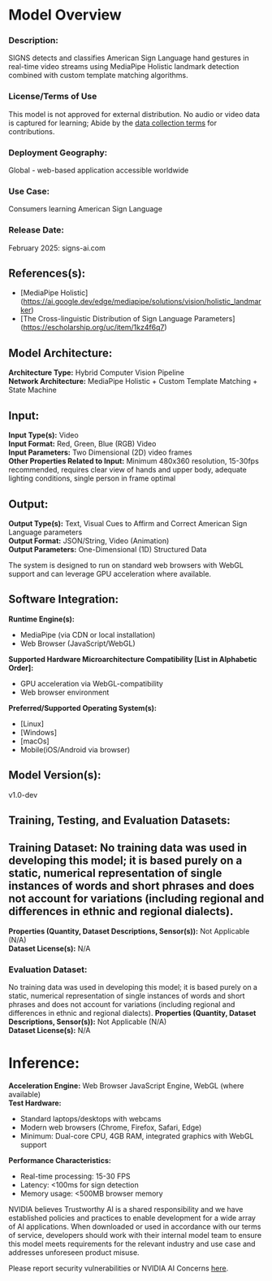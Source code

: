 # Model Overview


### Description:
SIGNS detects and classifies American Sign Language hand gestures in real-time video streams using MediaPipe Holistic landmark detection combined with custom template matching algorithms.  <br>


### License/Terms of Use
This model is not approved for external distribution.  No audio or video data is captured for learning; Abide by the [data collection terms](https://signs-ai.com/datacollectionterms) for contributions.  <br>

### Deployment Geography:
Global - web-based application accessible worldwide <br>

### Use Case: <br>
Consumers learning American Sign Language <br>

### Release Date:  <br>
February 2025: signs-ai.com <br> 


## References(s):
* [MediaPipe Holistic] (https://ai.google.dev/edge/mediapipe/solutions/vision/holistic_landmarker) <br> 
* [The Cross-linguistic Distribution of Sign Language Parameters] (https://escholarship.org/uc/item/1kz4f6q7) <br>

## Model Architecture:
**Architecture Type:** Hybrid Computer Vision Pipeline <br>
**Network Architecture:** MediaPipe Holistic + Custom Template Matching + State Machine <br>


## Input: <br>
**Input Type(s):** Video <br>
**Input Format:** Red, Green, Blue (RGB) Video <br>
**Input Parameters:** Two Dimensional (2D) video frames <br>
**Other Properties Related to Input:** Minimum 480x360 resolution, 15-30fps recommended, requires clear view of hands and upper body, adequate lighting conditions, single person in frame optimal <br>

## Output: <br>
**Output Type(s):** Text, Visual Cues to Affirm and Correct American Sign Language parameters <br>
**Output Format:** JSON/String, Video (Animation) <br>
**Output Parameters:** One-Dimensional (1D) Structured Data <br>

The system is designed to run on standard web browsers with WebGL support and can leverage GPU acceleration where available. <br>

## Software Integration:
**Runtime Engine(s):** 
* MediaPipe (via CDN or local installation) <br>
* Web Browser (JavaScript/WebGL) <br>


**Supported Hardware Microarchitecture Compatibility [List in Alphabetic Order]:** <br>
* GPU acceleration via WebGL-compatibility <br>
* Web browser environment <br>

**Preferred/Supported Operating System(s):**
* [Linux] <br>
* [Windows] <br>
* [macOs] <br>
* Mobile(iOS/Android via browser) <br>

## Model Version(s):
v1.0-dev  <br>


## Training, Testing, and Evaluation Datasets:

## Training Dataset: No training data was used in developing this model; it is based purely on a static, numerical representation of single instances of words and short phrases and does not account for variations (including regional and differences in ethnic and regional dialects). 
**Properties (Quantity, Dataset Descriptions, Sensor(s)):** Not Applicable (N/A) <br>
**Dataset License(s):** N/A <br>


### Evaluation Dataset:
No training data was used in developing this model; it is based purely on a static, numerical representation of single instances of words and short phrases and does not account for variations (including regional and differences in ethnic and regional dialects). 
**Properties (Quantity, Dataset Descriptions, Sensor(s)):** Not Applicable (N/A) <br>
**Dataset License(s):** N/A <br>

# Inference:
**Acceleration Engine:**  Web Browser JavaScript Engine, WebGL (where available) <br>
**Test Hardware:** <br>  
* Standard laptops/desktops with webcams <br>
* Modern web browsers (Chrome, Firefox, Safari, Edge) <br>
* Minimum: Dual-core CPU, 4GB RAM, integrated graphics with WebGL support <br>

**Performance Characteristics:** <br>  
* Real-time processing: 15-30 FPS <br>
* Latency: <100ms for sign detection <br>
* Memory usage: <500MB browser memory <br>

NVIDIA believes Trustworthy AI is a shared responsibility and we have established policies and practices to enable development for a wide array of AI applications.  When downloaded or used in accordance with our terms of service, developers should work with their internal model team to ensure this model meets requirements for the relevant industry and use case and addresses unforeseen product misuse.

Please report security vulnerabilities or NVIDIA AI Concerns [here](https://www.nvidia.com/en-us/support/submit-security-vulnerability/).

